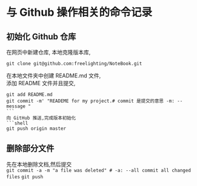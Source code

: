 # 与 Github 操作相关的命令记录

## 初始化 Github 仓库  

在网页中新建仓库, 
本地克隆版本库,  
```shell
git clone git@github.com:freelighting/NoteBook.git
```
在本地文件夹中创建 README.md 文件,  
添加 README 文件并且提交,   
```shell
git add README.md  
git commit -m' "READEME for my project.# commit 是提交的意思 -m: --message " 
```  
向 GitHub 推送,完成版本初始化   
```shell
git push origin master
```
## 删除部分文件
先在本地删除文档,然后提交  
`git commit -a -m "a file was deleted" # -a: --all commit all changed files`
`git push`
